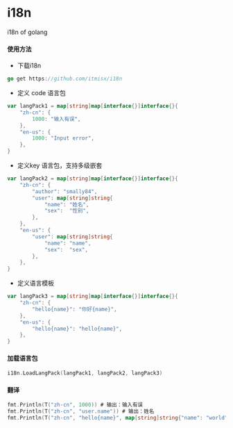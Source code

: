 # i18n

i18n of golang

#### 使用方法

- 下载i18n

```go
go get https://github.com/itmisx/i18n
```

* 定义 code 语言包

```go
var langPack1 = map[string]map[interface{}]interface{}{
	"zh-cn": {
		1000: "输入有误",
	},
	"en-us": {
		1000: "Input error",
	},
}
```

* 定义key 语言包，支持多级嵌套

```go
var langPack2 = map[string]map[interface{}]interface{}{
	"zh-cn": {
		"author": "smally84",
		"user": map[string]string{
			"name": "姓名",
			"sex":  "性别",
		},
	},
	"en-us": {
		"user": map[string]string{
			"name": "name",
			"sex":  "sex",
		},
	},
}
```

* 定义语言模板

```go
var langPack3 = map[string]map[interface{}]interface{}{
	"zh-cn": {
		"hello{name}": "你好{name}",
	},
	"en-us": {
		"hello{name}": "hello{name}",
	},
}
```

#### 加载语言包

```go
i18n.LoadLangPack(langPack1, langPack2, langPack3)
```

#### 翻译

```go
fmt.Println(T("zh-cn", 1000)) # 输出：输入有误
fmt.Println(T("zh-cn", "user.name")) # 输出：姓名
fmt.Println(T("zh-cn", "hello{name}", map[string]string{"name": "world"})) # 输出：helloword
```
